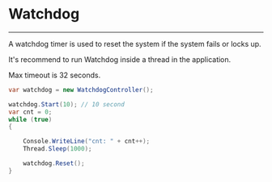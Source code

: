 # Watchdog

---

A watchdog timer is used to reset the system if the system fails or locks up.

It's recommend to run Watchdog inside a thread in the application.  

Max timeout is 32 seconds.

```cs
var watchdog = new WatchdogController();

watchdog.Start(10); // 10 second
var cnt = 0;
while (true)
{

    Console.WriteLine("cnt: " + cnt++);
    Thread.Sleep(1000);

    watchdog.Reset();   
}

```
